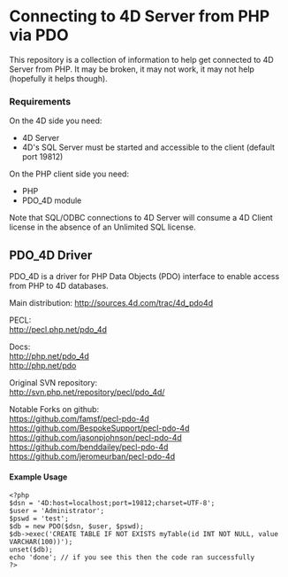 # Connecting to 4D Server from PHP via PDO

This repository is a collection of information to help get connected to 4D Server from PHP.
It may be broken, it may not work, it may not help (hopefully it helps though).

### Requirements

On the 4D side you need:
* 4D Server
 * 4D's SQL Server must be started and accessible to the client (default port 19812)

On the PHP client side you need:
* PHP
* PDO_4D module


Note that SQL/ODBC connections to 4D Server will consume a 4D Client license in the absence of an Unlimited SQL license.


## PDO_4D Driver

PDO_4D is a driver for PHP Data Objects (PDO) interface to enable access from PHP to 4D databases.

Main distribution:
http://sources.4d.com/trac/4d_pdo4d

PECL:   
http://pecl.php.net/pdo_4d

Docs:  
http://php.net/pdo_4d   
http://php.net/pdo

Original SVN repository:  
http://svn.php.net/repository/pecl/pdo_4d/

Notable Forks on github:  
https://github.com/famsf/pecl-pdo-4d   
https://github.com/BespokeSupport/pecl-pdo-4d   
https://github.com/jasonpjohnson/pecl-pdo-4d   
https://github.com/benddailey/pecl-pdo-4d   
https://github.com/jeromeurban/pecl-pdo-4d   


#### Example Usage

    <?php
    $dsn = '4D:host=localhost;port=19812;charset=UTF-8';
    $user = 'Administrator';
    $pswd = 'test';
    $db = new PDO($dsn, $user, $pswd);
    $db->exec('CREATE TABLE IF NOT EXISTS myTable(id INT NOT NULL, value VARCHAR(100))');
    unset($db);
    echo 'done'; // if you see this then the code ran successfully
    ?>
